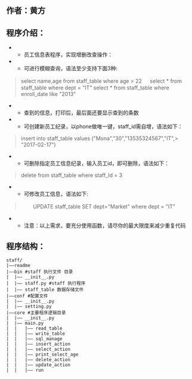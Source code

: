 ## 作者：黄方
## 程序介绍：
- * 员工信息表程序，实现增删改查操作：
- * 可进行模糊查询，语法至少支持下面3种:
>    select name,age from staff_table where age > 22
>　  select * from staff_table where dept = "IT" 
>    select * from staff_table where enroll_date like "2013"
- * 查到的信息，打印后，最后面还要显示查到的条数
- * 可创建新员工纪录，以phone做唯一键，staff_id需自增，语法如下：
>    insert into staff_table values ("Mona","30","13535324567","IT",> "2017-02-17")
- * 可删除指定员工信息纪录，输入员工id，即可删除，语法如下：
>    delete from staff_table where staff_Id = 3
- * 可修改员工信息，语法如下:
>　　 UPDATE staff_table SET dept="Market" where dept = "IT"
- * 注意：以上需求，要充分使用函数，请尽你的最大限度来减少重复代码

## 程序结构：
```
staff/
|——readme
|——bin #staff 执行文件 目录
|  |—— __init__.py
|  |—— staff.py #staff 执行程序
|  |—— staff_table 数据存储文件
|——conf #配置文件
|  |—— __init__.py
|  |—— setting.py
|——core #主要程序逻辑目录
|  |—— __init__.py
|  |—— main.py
|  |   |—— read_table
|  |   |—— write_table
|  |   |—— sql_manage
|  |   |—— insert_action
|  |   |—— select_action
|  |   |—— print_select_age
|  |   |—— delete_action
|  |   |—— update_action
|  |   |—— run
```